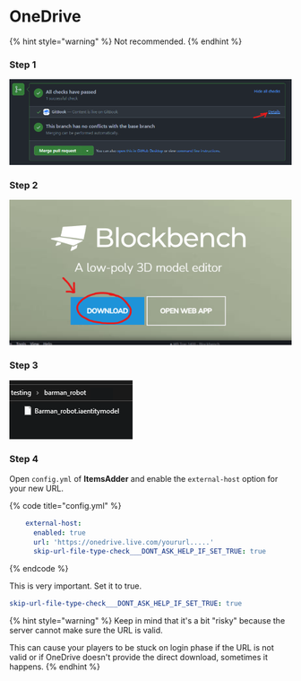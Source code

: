 # OneDrive

{% hint style="warning" %}
Not recommended.
{% endhint %}

### Step 1

![](<../../.gitbook/assets/image (166).png>)

### Step 2

![](<../../.gitbook/assets/image (81).png>)

### Step 3

![](<../../.gitbook/assets/image (182).png>)

### Step 4

Open `config.yml` of **ItemsAdder** and enable the `external-host` option for your new URL.

{% code title="config.yml" %}
```yaml
    external-host:
      enabled: true
      url: 'https://onedrive.live.com/yoururl.....'
      skip-url-file-type-check___DONT_ASK_HELP_IF_SET_TRUE: true
```
{% endcode %}

This is very important. Set it to true.

```yaml
skip-url-file-type-check___DONT_ASK_HELP_IF_SET_TRUE: true
```

{% hint style="warning" %}
Keep in mind that it's a bit "risky" because the server cannot make sure the URL is valid.

This can cause your players to be stuck on login phase if the URL is not valid or if OneDrive doesn't provide the direct download, sometimes it happens.
{% endhint %}
